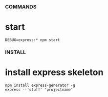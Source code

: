 ### COMMANDS ###

# start

    DEBUG=express:* npm start
    
### INSTALL ###

# install express skeleton

    npm install express-generator -g
    express --'stuff' 'projectname'
